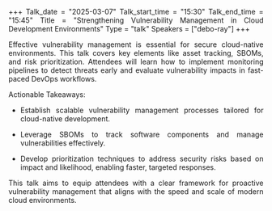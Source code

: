 +++
Talk_date = "2025-03-07"
Talk_start_time = "15:30"
Talk_end_time = "15:45"
Title = "Strengthening Vulnerability Management in Cloud Development Environments"
Type = "talk"
Speakers = ["debo-ray"]
+++

Effective vulnerability management is essential for secure cloud-native environments. This talk covers key elements like asset tracking, SBOMs, and risk prioritization. Attendees will learn how to implement monitoring pipelines to detect threats early and evaluate vulnerability impacts in fast-paced DevOps workflows.

Actionable Takeaways:

- Establish scalable vulnerability management processes tailored for cloud-native development.

- Leverage SBOMs to track software components and manage vulnerabilities effectively.

- Develop prioritization techniques to address security risks based on impact and likelihood, enabling faster, targeted responses.

This talk aims to equip attendees with a clear framework for proactive vulnerability management that aligns with the speed and scale of modern cloud environments.

<style>
  p {
    text-align: justify;
  }
</style>
